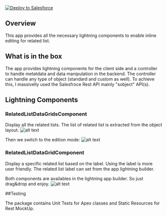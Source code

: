 <a href="https://githubsfdeploy.herokuapp.com">
  <img alt="Deploy to Salesforce"
       src="https://raw.githubusercontent.com/afawcett/githubsfdeploy/master/deploy.png">
</a>

## Overview

This app provides all the necessary lightning components to enable inline editing for related list.

## What is in the box

The app provides lightning components for the client side and a controller to handle metatdata and data manipulation in the backend.
The controller can handle any type of object (standard and custom as well). To achieve this, I massivelly used the Salesfroce Rest API mainly "sobject" API(s). 

## Lightning Components

### RelatedListDataGridsComponent

Display all the related lists. The list of related list is extracted from the object layout.
![alt text](https://cloud.githubusercontent.com/assets/7535971/20064242/4b87cb60-a50a-11e6-9f93-425d2ab6e065.PNG "Related Lists in read mode")

Then we switch to the edition mode:
![alt text](https://cloud.githubusercontent.com/assets/7535971/20064243/4b8a0ce0-a50a-11e6-8adb-a7f21a5e819e.PNG "Related Lists in write mode")

### RelatedListDataGridComponent

Display a specific related list based on the label. Using the label is more user friendly. 
The related list label can set from the app lightning builder.

Both components are availables in the lightning app builder. So just drag&drop and enjoy.
![alt text](https://cloud.githubusercontent.com/assets/7535971/20064241/4b8711d4-a50a-11e6-93a2-adbd40a93979.PNG "App Builder")

##Testing

The package contains Unit Tests for Apex classes and Static Resources for Rest MockUp.


